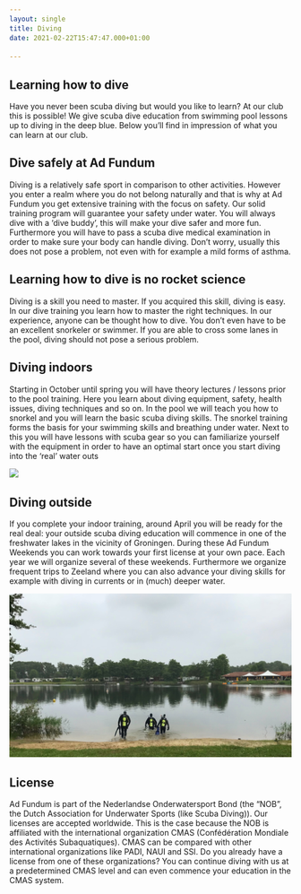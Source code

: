 ```yaml
---
layout: single
title: Diving
date: 2021-02-22T15:47:47.000+01:00

---
```

## Learning how to dive

Have you never been scuba diving but would you like to learn? At our club this is possible! We give scuba dive education from swimming pool lessons up to diving in the deep blue. Below you’ll find in impression of what you can learn at our club.

## Dive safely at Ad Fundum

Diving is a relatively safe sport in comparison to other activities. However you enter a realm where you do not belong naturally and that is why at Ad Fundum you get extensive training with the focus on safety. Our solid training program will guarantee your safety under water. You will always dive with a ‘dive buddy’, this will make your dive safer and more fun. Furthermore you will have to pass a scuba dive medical examination in order to make sure your body can handle diving. Don’t worry, usually this does not pose a problem, not even with for example a mild forms of asthma.

## Learning how to dive is no rocket science

Diving is a skill you need to master. If you acquired this skill, diving is easy. In our dive training you learn how to master the right techniques. In our experience, anyone can be thought how to dive. You don’t even have to be an excellent snorkeler or swimmer. If you are able to cross some lanes in the pool, diving should not pose a serious problem.

## Diving indoors

Starting in October until spring you will have theory lectures / lessons prior to the pool training. Here you learn about diving equipment, safety, health issues, diving techniques and so on. In the pool we will teach you how to snorkel and you will learn the basic scuba diving skills. The snorkel training forms the basis for your swimming skills and breathing under water. Next to this you will have lessons with scuba gear so you can familiarize yourself with the equipment in order to have an optimal start once you start diving into the ‘real’ water outs

![](assets/_a129553.jpg)

## Diving outside

If you complete your indoor training, around April you will be ready for the real deal: your outside scuba diving education will commence in one of the freshwater lakes in the vicinity of Groningen. During these Ad Fundum Weekends you can work towards your first license at your own pace. Each year we will organize several of these weekends. Furthermore we organize frequent trips to Zeeland where you can also advance your diving skills for example with diving in currents or in (much) deeper water.

![](assets/img_9573.JPG)

## License

Ad Fundum is part of the Nederlandse Onderwatersport Bond (the “NOB”, the Dutch Association for Underwater Sports (like Scuba Diving)). Our licenses are accepted worldwide. This is the case because the NOB is affiliated with the international organization CMAS (Confédération Mondiale des Activités Subaquatiques). CMAS can be compared with other international organizations like PADI, NAUI and SSI. Do you already have a license from one of these organizations? You can continue diving with us at a predetermined CMAS level and can even commence your education in the CMAS system.